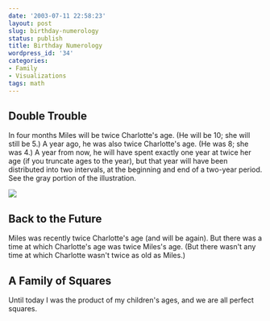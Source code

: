 ```yaml
---
date: '2003-07-11 22:58:23'
layout: post
slug: birthday-numerology
status: publish
title: Birthday Numerology
wordpress_id: '34'
categories:
- Family
- Visualizations
tags: math
---
```


## Double Trouble

In four months Miles will be twice Charlotte's age.  (He will be 10; she will still be 5.)  A year ago, he was also twice Charlotte's age.  (He was 8; she was 4.)  A year from now, he will have spent exactly one year at twice her age (if you truncate ages to the year), but that year will have been distributed into two intervals, at the beginning and end of a two-year period.  See the gray portion of the illustration.

![](/images/2003/birthdays.png)

## Back to the Future

Miles was recently twice Charlotte's age (and will be again).   But there was a time at which Charlotte's age was twice Miles's age.  (But there wasn't any time at which Charlotte wasn't twice as old as Miles.)

## A Family of Squares

Until today I was the product of my children's ages, and we are all perfect squares.
